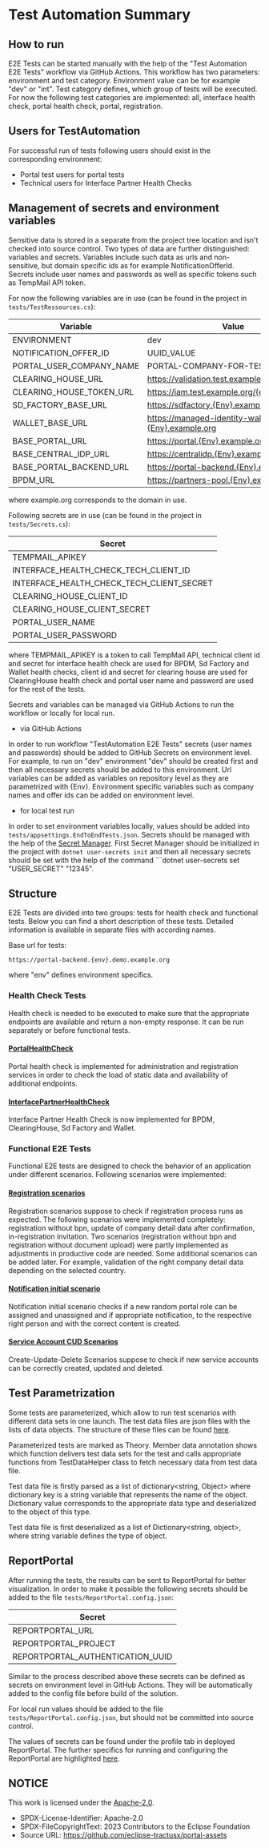 ﻿# Test Automation Summary

## How to run

E2E Tests can be started manually with the help of the "Test Automation E2E Tests" workflow via GitHub Actions. This
workflow has two parameters: environment and test category. Environment value can be for example "dev" or "int".
Test category defines, which group of tests will be executed. For now the following test categories are implemented:
all, interface health check, portal health check, portal, registration.

## Users for TestAutomation

For successful run of tests following users should exist in the corresponding environment:

- Portal test users for portal tests
- Technical users for Interface Partner Health Checks

## Management of secrets and environment variables

Sensitive data is stored in a separate from the project tree location and isn't checked into source control. Two types
of data are further distinguished: variables and secrets. Variables include such data as urls and non-sensitive, but
domain specific ids as for example NotificationOfferId. Secrets include user names and passwords as well as specific
tokens such as TempMail API token.

For now the following variables are in use (can be found in the project in `tests/TestRessources.cs`):

| Variable                 | Value                                                |
| ------------------------ | ---------------------------------------------------- |
| ENVIRONMENT              | dev                                                  |
| NOTIFICATION_OFFER_ID    | UUID_VALUE                                           |
| PORTAL_USER_COMPANY_NAME | PORTAL-COMPANY-FOR-TESTS                             |
| CLEARING_HOUSE_URL       | <https://validation.test.example.org>                |
| CLEARING_HOUSE_TOKEN_URL | <https://iam.test.example.org/{endpoint}/token>      |
| SD_FACTORY_BASE_URL      | <https://sdfactory.{Env}.example.org>                |
| WALLET_BASE_URL          | <https://managed-identity-wallets.{Env}.example.org> |
| BASE_PORTAL_URL          | <https://portal.{Env}.example.org>                   |
| BASE_CENTRAL_IDP_URL     | <https://centralidp.{Env}.example.org>               |
| BASE_PORTAL_BACKEND_URL  | <https://portal-backend.{Env}.example.org>           |
| BPDM_URL                 | <https://partners-pool.{Env}.example.org>            |

where example.org corresponds to the domain in use.

Following secrets are in use (can be found in the project in `tests/Secrets.cs`):

| Secret                                    |
| ----------------------------------------- |
| TEMPMAIL_APIKEY                           |
| INTERFACE_HEALTH_CHECK_TECH_CLIENT_ID     |
| INTERFACE_HEALTH_CHECK_TECH_CLIENT_SECRET |
| CLEARING_HOUSE_CLIENT_ID                  |
| CLEARING_HOUSE_CLIENT_SECRET              |
| PORTAL_USER_NAME                          |
| PORTAL_USER_PASSWORD                      |

where TEMPMAIL_APIKEY is a token to call TempMail API, technical client id and secret for interface health check are
used for BPDM, Sd Factory and Wallet health checks, client id and secret for clearing house are used for ClearingHouse
health check and portal user name and password are used for the rest of the tests.

Secrets and variables can be managed via GitHub Actions to run the workflow or locally for local run.

- via GitHub Actions

In order to run workflow "TestAutomation E2E Tests" secrets (user names and passwords) should be added to GitHub Secrets
on environment level. For example, to run on "dev" environment "dev" should be created first and then all necessary
secrets should be added to this environment. Url variables can be added as variables on repository level as they are
parametrized with {Env}. Environment specific variables such as company names and offer ids can be added on environment
level.

- for local test run

In order to set environment variables locally, values should be added into `tests/appsettings.EndToEndTests.json`.
Secrets should be managed with the help of
the [Secret Manager](https://learn.microsoft.com/en-us/aspnet/core/security/app-secrets?view=aspnetcore-7.0&tabs=windows).
First Secret Manager should be initialized in the project with `dotnet user-secrets init` and then all necessary
secrets should be set with the help of the command ```dotnet user-secrets set "USER_SECRET" "12345".

## Structure

E2E Tests are divided into two groups: tests for health check and functional tests. Below you can find a short
description of these tests. Detailed information is available in separate files with according names.

Base url for tests:

```
https://portal-backend.{env}.demo.example.org
```

where "env" defines environment specifics.

### Health Check Tests

Health check is needed to be executed to make sure that the appropriate endpoints are available and return a non-empty
response. It can be run separately or before functional tests.

#### [PortalHealthCheck](04.%20PortalHealthCheck.md)

Portal health check is implemented for administration and registration services in order to check the load of static
data and availability of additional endpoints.

#### [InterfacePartnerHealthCheck](03.%20InterfacePArtnerHealthCheck.md)

Interface Partner Health Check is now implemented for BPDM, ClearingHouse, Sd Factory and Wallet.

### Functional E2E Tests

Functional E2E tests are designed to check the behavior of an application under different scenarios. Following scenarios
were implemented:

#### [Registration scenarios](05.%20RegistrationScenarios.md)

Registration scenarios suppose to check if registration process runs as expected. The following scenarios were
implemented completely: registration without bpn, update of company detail data after confirmation, in-registration
invitation. Two scenarios (registration without bpn and registration without document upload) were partly implemented as
adjustments in productive code are needed.
Some additional scenarios can be added later. For example, validation of the right company detail data depending on the
selected country.

#### [Notification initial scenario](NotificationInitSceanrio.md)

Notification initial scenario checks if a new random portal role can be assigned and unassigned and if appropriate
notification, to the respective right person and with the correct content is created.

#### [Service Account CUD Scenarios](ServiceAccountCUDScenarios.md)

Create-Update-Delete Scenarios suppose to check if new service accounts can be correctly created, updated and deleted.

## Test Parametrization

Some tests are parameterized, which allow to run test scenarios with different data sets in one launch. The test data
files are json files with the lists of data objects. The structure of these files can be
found [here](08.%20TestDataFileSetup.md).

Parameterized tests are marked as Theory. Member data annotation shows which function delivers test data sets for the
test and calls appropriate functions from TestDataHelper class to fetch necessary data from test data file.

Test data file is firstly parsed as a list of dictionary<string, Object> where dictionary key is a string variable that
represents the name of the object. Dictionary value corresponds to the appropriate data type and deserialized to the
object of this type.

Test data file is first deserialized as a list of Dictionary<string, object>, where string variable defines the type of
object.

## ReportPortal

After running the tests, the results can be sent to ReportPortal for better visualization. In order to make it possible
the following secrets should be added to the file `tests/ReportPortal.config.json`:

| Secret                           |
| -------------------------------- |
| REPORTPORTAL_URL                 |
| REPORTPORTAL_PROJECT             |
| REPORTPORTAL_AUTHENTICATION_UUID |

Similar to the process described above these secrets can be defined as secrets on environment level in GitHub Actions.
They will be automatically added to the config file before build of the solution.

For local run values should be added to the file `tests/ReportPortal.config.json`, but should not be committed into
source control.

The values of secrets can be found under the profile tab in deployed ReportPortal. The further specifics for running and
configuring the ReportPortal are highlighted [here](10.%20ReportPortal.md).

## NOTICE

This work is licensed under the [Apache-2.0](https://www.apache.org/licenses/LICENSE-2.0).

- SPDX-License-Identifier: Apache-2.0
- SPDX-FileCopyrightText: 2023 Contributors to the Eclipse Foundation
- Source URL: https://github.com/eclipse-tractusx/portal-assets
